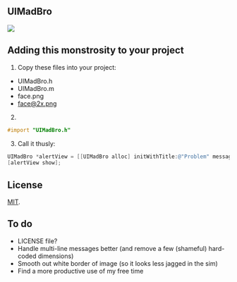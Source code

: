 UIMadBro
--------

[![](http://zumbojo.github.com/images/other_sites/github/UIMadBro/UIMadBro_screenshot.png)](http://zumbojo.github.com/images/other_sites/github/UIMadBro/UIMadBro_screenshot.png)

Adding this monstrosity to your project
---------------------------------------

1. Copy these files into your project:
  * UIMadBro.h
  * UIMadBro.m
  * face.png
  * face@2x.png
  
2. 
```objective-c
#import "UIMadBro.h"
```

3. Call it thusly:
```objective-c
UIMadBro *alertView = [[UIMadBro alloc] initWithTitle:@"Problem" message:@"u mad?" delegate:self cancelButtonTitle:@"GTFO" okButtonTitle:@"Okay. :("];
[alertView show];
```

License
-------

[MIT](http://www.opensource.org/licenses/mit-license.php).

To do
-----

* LICENSE file?
* Handle multi-line messages better (and remove a few (shameful) hard-coded dimensions)
* Smooth out white border of image (so it looks less jagged in the sim)
* Find a more productive use of my free time